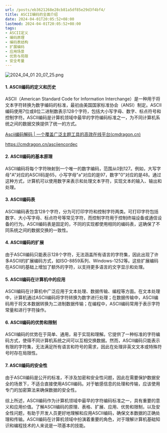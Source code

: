 ```yaml
---
url: /posts/eb3621268e28cb81a5df85e29d3f4bf4/
title: ASCII编码的全面介绍 
date: 2024-04-01T20:05:52+08:00
lastmod: 2024-04-01T20:05:52+08:00
tags:
- ASCII定义
- 编码原理
- 编码表结构
- 扩展编码
- 应用场景
- 优势与局限
- 安全考量
---
```



<img src="https://static.cmdragon.cn/blog/images/2024_04_01 20_07_25.png@blog" title="2024_04_01 20_07_25.png" alt="2024_04_01 20_07_25.png"/>

#### 1. ASCII编码的定义和历史

ASCII（American Standard Code for Information Interchange）是一种用于将文本字符转换为数字编码的标准，最初由美国国家标准协会（ANSI）制定。ASCII编码使用7位或8位二进制数表示128个字符，包括大小写字母、数字、标点符号和控制字符。ASCII编码是计算机领域中最早的字符编码标准之一，为不同计算机系统之间的数据交换提供了统一的方式。

[Ascii编码解码 | 一个覆盖广泛主题工具的高效在线平台(cmdragon.cn)](https://cmdragon.cn/asciiencordec)

https://cmdragon.cn/asciiencordec


#### 2. ASCII编码的基本原理

ASCII编码将每个字符映射到一个唯一的数字编码，范围从0到127。例如，大写字母"A"对应的ASCII码是65，小写字母"a"对应的是97，数字"0"对应的是48。通过这种方式，计算机可以使用数字来表示和处理文本字符，实现文本的输入、输出和处理。

#### 3. ASCII编码表

ASCII编码表包含128个字符，分为可打印字符和控制字符两类。可打印字符包括数字、大小写字母、标点符号等常见字符，而控制字符用于控制终端设备或通信设备的行为。ASCII编码表是固定的，不同的实现都使用相同的编码表，这确保了不同系统之间的数据交换的一致性。

#### 4. ASCII编码的扩展

由于ASCII编码只能表示128个字符，无法涵盖所有语言的字符集，因此出现了许多ASCII的扩展编码方式，如ISO-8859系列、Windows-1252等。这些扩展编码在ASCII的基础上增加了额外的字符，以支持更多语言的文字显示和处理。

#### 5. ASCII编码在计算机中的应用

ASCII编码在计算机中广泛应用于文本处理、数据传输、编程等方面。在文本处理中，计算机通过ASCII编码将字符转换为数字进行处理；在数据传输中，ASCII编码用于将文本数据转换为二进制数据传输；在编程中，ASCII编码常用于表示字符常量和进行字符操作。

#### 6. ASCII编码的优势和限制

ASCII编码的优势在于简单、通用，易于实现和理解。它提供了一种标准的字符编码方式，使得不同计算机系统之间可以互相交换数据。然而，ASCII编码只能表示有限的字符集，无法满足所有语言和符号的需求，因此在处理非英文文本或特殊符号时存在局限性。

#### 7. ASCII编码的安全性

由于ASCII编码是公开的标准，不涉及加密和安全性问题，因此在需要保护数据安全的场景下，不适合直接使用ASCII编码。对于敏感信息的处理和传输，应该使用专门的加密算法来确保数据的安全性。

综上所述，ASCII编码作为计算机领域中最早的字符编码标准之一，具有重要的意义和应用价值。了解ASCII编码的原理、表格、扩展、应用、优势和限制，以及安全性问题，有助于开发人员更好地理解和应用ASCII编码，确保文本数据的正确处理和传输。ASCII编码在计算机领域中扮演着重要的角色，对于理解计算机基础知识和编程技术的人来说是一项基本的技能。